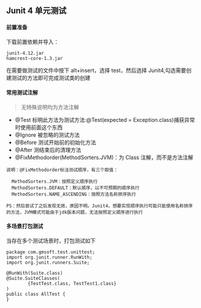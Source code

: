 <!--
 * @Author: WeiHong Ran
 * @Date: 2019-09-02 23:43:22
 * @LastEditors: WeiHong Ran
 * @LastEditTime: 2019-09-03 22:17:44
 * @Description: Nothing
 -->
## Junit 4 单元测试

#### 前置准备

下载前置依赖并导入：

    junit-4.12.jar
    hamcrest-core-1.3.jar

在需要做测试的文件中按下 alt+insert，选择 test，然后选择 Junit4,勾选需要创建测试的方法即可完成测试类的创建

#### 常用测试注解

> 无特殊说明均为方法注解

- @Test 标明此方法为测试方法:@Test(expected = Exception.class)捕获异常时使用前面这个东西
- @Ignore 被忽略的测试方法
- @Before 测试开始前的初始化方法
- @After 测结束后的清理方法
- @FixMethodorder(MethodSorters.JVM)：为 Class 注解，而不是方法注解

```
说明：@FixMethodorder标注测试顺序，有三个取值：

  MethodSorters.JVM：按照定义顺序执行
  MethodSorters.DEFAULT：默认顺序，以不可预期的顺序执行
  MethodSorters.NAME_ASCENDING：按照方法名称排序执行

PS：然后尝试了之后发现无效，原因不明。Junit4，想要实现顺序执行可能只能使用名称排序的方法，JVM模式可能由于jdk版本问题，无法按照定义顺序进行执行
```

#### 多场景打包测试

当存在多个测试场景时，打包测试如下

```
package com.gmsoft.test.unittest;
import org.junit.runner.RunWith;
import org.junit.runners.Suite;

@RunWith(Suite.class)
@Suite.SuiteClasses(
        {TestTest.class, TestTest1.class}
)
public class AllTest {
}
```
